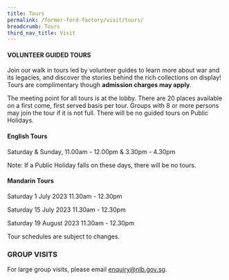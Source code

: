 ```yaml
---
title: Tours
permalink: /former-ford-factory/visit/tours/
breadcrumb: Tours
third_nav_title: Visit
---
```

#### VOLUNTEER GUIDED TOURS

Join our walk in tours led by volunteer guides to learn more about war and its legacies, and discover the stories behind the rich collections on display!  Tours are complimentary though **admission charges may apply**.

The meeting point for all tours is at the lobby.  There are 20 places available on a first come, first served basis per tour.  Groups with 8 or more persons may join the tour if it is not full.  There will be no guided tours on Public Holidays.  

#### **English Tours**
Saturday & Sunday, 11.00am - 12.00pm 
& 3.30pm - 4.30pm

Note: If a Public Holiday falls on these days,
there will be no tours.


#### **Mandarin Tours**

Saturday 1 July 2023 11.30am - 12.30pm

Saturday 15 July 2023 11.30am - 12.30pm

Saturday 19 August 2023 11.30am - 12.30pm

Tour schedules are subject to changes.


### GROUP VISITS

For large group visits, please email enquiry@nlb.gov.sg.